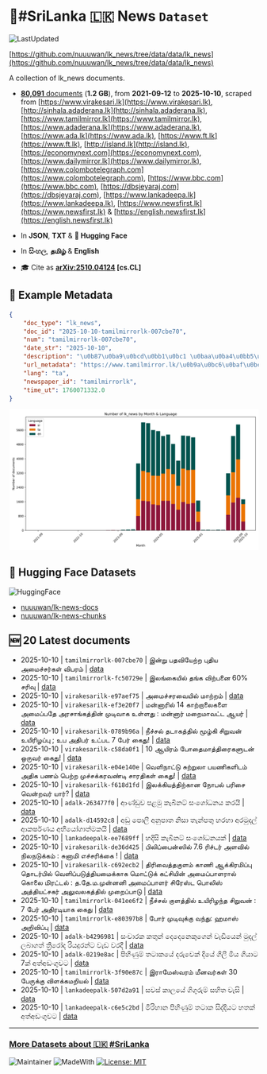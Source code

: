 # 📄#SriLanka 🇱🇰 News `Dataset`

![LastUpdated](https://img.shields.io/badge/last_updated-2025--10--10_10:18:04-green)

[https://github.com/nuuuwan/lk_news/tree/data/data/lk_news](https://github.com/nuuuwan/lk_news/tree/data/data/lk_news)

A collection of lk_news documents.

- [**80,091** documents](https://github.com/nuuuwan/lk_news/tree/data/data/lk_news) (**1.2 GB**), from **2021-09-12** to **2025-10-10**, scraped from [https://www.virakesari.lk](https://www.virakesari.lk), [http://sinhala.adaderana.lk](http://sinhala.adaderana.lk), [https://www.tamilmirror.lk](https://www.tamilmirror.lk), [https://www.adaderana.lk](https://www.adaderana.lk), [https://www.ada.lk](https://www.ada.lk), [https://www.ft.lk](https://www.ft.lk), [http://island.lk](http://island.lk), [https://economynext.com](https://economynext.com), [https://www.dailymirror.lk](https://www.dailymirror.lk), [https://www.colombotelegraph.com](https://www.colombotelegraph.com), [https://www.bbc.com](https://www.bbc.com), [https://dbsjeyaraj.com](https://dbsjeyaraj.com), [https://www.lankadeepa.lk](https://www.lankadeepa.lk), [https://www.newsfirst.lk](https://www.newsfirst.lk) & [https://english.newsfirst.lk](https://english.newsfirst.lk)

- In **JSON**, **TXT** & **🤗 Hugging Face**

- In **සිංහල**, **தமிழ்** & **English**

- 🎓 Cite as **[arXiv:2510.04124](https://arxiv.org/abs/2510.04124) [cs.CL]**

## 📝 Example Metadata

```json
{
    "doc_type": "lk_news",
    "doc_id": "2025-10-10-tamilmirrorlk-007cbe70",
    "num": "tamilmirrorlk-007cbe70",
    "date_str": "2025-10-10",
    "description": "\u0b87\u0ba9\u0bcd\u0bb1\u0bc1 \u0baa\u0ba4\u0bb5\u0bbf\u0baf\u0bc7\u0bb1\u0bcd\u0bb1 \u0baa\u0bc1\u0ba4\u0bbf\u0baf \u0b85\u0bae\u0bc8\u0b9a\u0bcd\u0b9a\u0bb0\u0bcd\u0b95\u0bb3\u0bcd \u0bb5\u0bbf\u0baa\u0bb0\u0bae\u0bcd",
    "url_metadata": "https://www.tamilmirror.lk/\u0b9a\u0bc6\u0baf\u0bcd\u0ba4\u0bbf\u0b95\u0bb3\u0bcd/\u0b87\u0ba9\u0bcd\u0bb1\u0bc1-\u0baa\u0ba4\u0bb5\u0bbf\u0baf\u0bc7\u0bb1\u0bcd\u0bb1-\u0baa\u0bc1\u0ba4\u0bbf\u0baf-\u0b85\u0bae\u0bc8\u0b9a\u0bcd\u0b9a\u0bb0\u0bcd\u0b95\u0bb3\u0bcd-\u0bb5\u0bbf\u0baa\u0bb0\u0bae\u0bcd/175-366065",
    "lang": "ta",
    "newspaper_id": "tamilmirrorlk",
    "time_ut": 1760071332.0
}
```

![Chart](https://raw.githubusercontent.com/nuuuwan/lk_news/refs/heads/data/data/lk_news/docs_by_month_and_lang.png)

## 🤗 Hugging Face Datasets

![HuggingFace](https://img.shields.io/badge/-HuggingFace-FDEE21?style=for-the-badge&logo=HuggingFace)

- [nuuuwan/lk-news-docs](https://huggingface.co/datasets/nuuuwan/lk-news-docs)
- [nuuuwan/lk-news-chunks](https://huggingface.co/datasets/nuuuwan/lk-news-chunks)

## 🆕 20 Latest documents

- 2025-10-10 | `tamilmirrorlk-007cbe70` | இன்று பதவியேற்ற புதிய அமைச்சர்கள் விபரம் | [data](https://github.com/nuuuwan/lk_news/tree/data/data/lk_news/2020s/2025/2025-10-10-tamilmirrorlk-007cbe70)
- 2025-10-10 | `tamilmirrorlk-fc50729e` | இலங்கையில் தங்க விற்பனை 60% சரிவு | [data](https://github.com/nuuuwan/lk_news/tree/data/data/lk_news/2020s/2025/2025-10-10-tamilmirrorlk-fc50729e)
- 2025-10-10 | `virakesarilk-e97aef75` | அமைச்சரவையில் மாற்றம் | [data](https://github.com/nuuuwan/lk_news/tree/data/data/lk_news/2020s/2025/2025-10-10-virakesarilk-e97aef75)
- 2025-10-10 | `virakesarilk-ef3e20f7` | மன்னாரில் 14 காற்றாலைகளை அமைப்பதே அரசாங்கத்தின் முடிவாக உள்ளது : மன்னார் மறைமாவட்ட ஆயர் | [data](https://github.com/nuuuwan/lk_news/tree/data/data/lk_news/2020s/2025/2025-10-10-virakesarilk-ef3e20f7)
- 2025-10-10 | `virakesarilk-0789b96a` | நீச்சல் தடாகத்தில் மூழ்கி சிறுவன் உயிரிழப்பு ; உப அதிபர் உட்பட 7 பேர் கைது! | [data](https://github.com/nuuuwan/lk_news/tree/data/data/lk_news/2020s/2025/2025-10-10-virakesarilk-0789b96a)
- 2025-10-10 | `virakesarilk-c58da0f1` | 10 ஆயிரம் போதைமாத்திரைகளுடன் ஒருவர் கைது! | [data](https://github.com/nuuuwan/lk_news/tree/data/data/lk_news/2020s/2025/2025-10-10-virakesarilk-c58da0f1)
- 2025-10-10 | `virakesarilk-e04e140e` | வெளிநாட்டு சுற்றுலா பயணிகளிடம் அதிக பணம் பெற்ற முச்சக்கரவண்டி சாரதிகள் கைது! | [data](https://github.com/nuuuwan/lk_news/tree/data/data/lk_news/2020s/2025/2025-10-10-virakesarilk-e04e140e)
- 2025-10-10 | `virakesarilk-f618d1fd` | இலக்கியத்திற்கான நோபல் பரிசை வென்றவர் யார்? | [data](https://github.com/nuuuwan/lk_news/tree/data/data/lk_news/2020s/2025/2025-10-10-virakesarilk-f618d1fd)
- 2025-10-10 | `adalk-263477f0` | ආණ්ඩුව පළමු කැබිනට් සංශෝධනය කරයි | [data](https://github.com/nuuuwan/lk_news/tree/data/data/lk_news/2020s/2025/2025-10-10-adalk-263477f0)
- 2025-10-10 | `adalk-d14592c8` | අඩු පොලී අනුපාත නිසා තැන්පතු හරහා අරමුදල් ආකර්ෂණය අභියෝගාත්මකයි | [data](https://github.com/nuuuwan/lk_news/tree/data/data/lk_news/2020s/2025/2025-10-10-adalk-d14592c8)
- 2025-10-10 | `lankadeepalk-ee7689ff` | හදිසි කැබිනට් සංශෝධනයක් | [data](https://github.com/nuuuwan/lk_news/tree/data/data/lk_news/2020s/2025/2025-10-10-lankadeepalk-ee7689ff)
- 2025-10-10 | `virakesarilk-de36d425` | பிலிப்பைன்ஸில் 7.6 ரிச்டர் அளவில் நிலநடுக்கம் : சுனாமி எச்சரிக்கை ! | [data](https://github.com/nuuuwan/lk_news/tree/data/data/lk_news/2020s/2025/2025-10-10-virakesarilk-de36d425)
- 2025-10-10 | `virakesarilk-c692ecb2` | திரிவைத்தகுளம் காணி ஆக்கிரமிப்பு தொடர்பில் வெளிப்படுத்தியமைக்காக மொட்டுக் கட்சியின் அமைப்பாளரால் கொலை மிரட்டல் : த.தே.ம.முன்னனி அமைப்பாளர் சிரேஸ்ட பொலிஸ் அத்தியட்சகர் அலுவலகத்தில் முறைப்பாடு | [data](https://github.com/nuuuwan/lk_news/tree/data/data/lk_news/2020s/2025/2025-10-10-virakesarilk-c692ecb2)
- 2025-10-10 | `tamilmirrorlk-041ee6f2` | நீச்சல் குளத்தில் உயிரிழந்த சிறுவன் : 7 பேர் அதிரடியாக கைது | [data](https://github.com/nuuuwan/lk_news/tree/data/data/lk_news/2020s/2025/2025-10-10-tamilmirrorlk-041ee6f2)
- 2025-10-10 | `tamilmirrorlk-e80397b8` | போர் முடிவுக்கு வந்து: ஹமாஸ் அறிவிப்பு | [data](https://github.com/nuuuwan/lk_news/tree/data/data/lk_news/2020s/2025/2025-10-10-tamilmirrorlk-e80397b8)
- 2025-10-10 | `adalk-b4296981` | සංචාරක කතුන් දෙදෙනෙකුගෙන් වැඩියෙන් මුදල් ලබාගත් ත්‍රීරෝද රියදුරන්ට වැඩ වරදී | [data](https://github.com/nuuuwan/lk_news/tree/data/data/lk_news/2020s/2025/2025-10-10-adalk-b4296981)
- 2025-10-10 | `adalk-0219e8ac` | පිහිණුම් තටාකයේ දරුවෙක් දියේ ගිලී මිය ගියාට 7ක් අත්අඩංගුවට | [data](https://github.com/nuuuwan/lk_news/tree/data/data/lk_news/2020s/2025/2025-10-10-adalk-0219e8ac)
- 2025-10-10 | `tamilmirrorlk-3f90e87c` | இராமேஸ்வரம் மீனவர்கள் 30  பேருக்கு விளக்கமறியல் | [data](https://github.com/nuuuwan/lk_news/tree/data/data/lk_news/2020s/2025/2025-10-10-tamilmirrorlk-3f90e87c)
- 2025-10-10 | `lankadeepalk-507d2a91` | සවස් කාලයේ ගිගුරුම් සහිත වැසි | [data](https://github.com/nuuuwan/lk_news/tree/data/data/lk_news/2020s/2025/2025-10-10-lankadeepalk-507d2a91)
- 2025-10-10 | `lankadeepalk-c6e5c2bd` | මිරිහාන පිහිණුම් තටාක සිද්දියට හතක් අත්අඩංගුවට | [data](https://github.com/nuuuwan/lk_news/tree/data/data/lk_news/2020s/2025/2025-10-10-lankadeepalk-c6e5c2bd)

---

### [More Datasets about 🇱🇰 #SriLanka](https://github.com/nuuuwan/lk_datasets)

![Maintainer](https://img.shields.io/badge/maintainer-nuuuwan-red)
![MadeWith](https://img.shields.io/badge/made_with-python-blue)
[![License: MIT](https://img.shields.io/badge/License-MIT-yellow.svg)](https://opensource.org/licenses/MIT)

